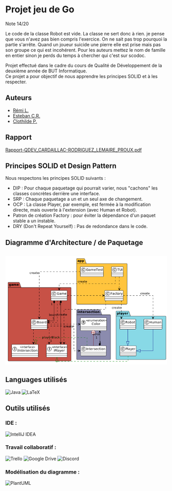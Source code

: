 # Projet jeu de Go

Note 14/20

Le code de la classe Robot est vide. La classe ne sert donc à rien. je pense que vous n'avez pas bien compris l'exercice.
On ne sait pas trop pourquoi la partie s'arrête.
Quand un joueur suicide une pierre elle est prise mais pas son groupe ce qui est incohérent.
Pour les auteurs mettez le nom de famille en entier sinon je perds du temps à chercher qui c'est sur scodoc.


Projet effectué dans le cadre du cours de Qualité de Développement de la deuxième année de BUT Informatique.<br>
Ce projet a pour objectif de nous apprendre les principes SOLID et à les respecter.

## Auteurs
- [Rémi L.](https://github.com/remi-lem)
- [Esteban C.R.](https://github.com/EstebanCRz)
- [Clothilde P.](https://github.com/TorielLink)

## Rapport

[Rapport-QDEV_CARDAILLAC-RODRIGUEZ_LEMAIRE_PROUX.pdf](Rapport-QDEV_CARDAILLAC-RODRIGUEZ_LEMAIRE_PROUX.pdf)

## Principes SOLID et Design Pattern
Nous respectons les principes SOLID suivants : 
- DIP : Pour chaque paquetage qui pourrait varier, nous "cachons" les classes concrètes derrière une interface.
- SRP : Chaque paquetage a un et un seul axe de changement.
- OCP : La classe Player, par exemple, est fermée à la modification directe, mais ouverte à l'extension
(avec Human et Robot).
- Patron de création Factory : pour éviter la dépendance d'un paquet stable a un instable.
- DRY (Don't Repeat Yourself) : Pas de redondance dans le code.

## Diagramme d'Architecture / de Paquetage
![DiagrammeArchi.png](diagrammeArchi/DiagrammeArchi.png)
---

## Languages utilisés
![Java](https://img.shields.io/badge/java-%23ED8B00.svg?style=for-the-badge&logo=openjdk&logoColor=white)
![LaTeX](https://img.shields.io/badge/latex-%23008080.svg?style=for-the-badge&logo=latex&logoColor=white)

## Outils utilisés
### IDE :
![IntelliJ IDEA](https://img.shields.io/badge/IntelliJIDEA-000000.svg?style=for-the-badge&logo=intellij-idea&logoColor=white)

### Travail collaboratif :
![Trello](https://img.shields.io/badge/Trello-%23026AA7.svg?style=for-the-badge&logo=Trello&logoColor=white)
![Google Drive](https://img.shields.io/badge/Google%20Drive-4285F4?style=for-the-badge&logo=googledrive&logoColor=white)
![Discord](https://img.shields.io/badge/Discord-%235865F2.svg?style=for-the-badge&logo=discord&logoColor=white)

### Modélisation du diagramme :
<img src="https://goat-inc.co.jp/wp-content/uploads/2021/03/logo-plantuml-visual-code.png" alt=PlantUML width="100"/>


